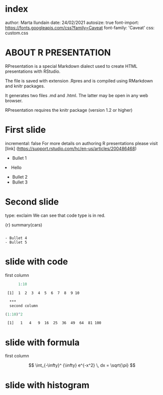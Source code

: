 index
========================================================
author: Marta Ilundain
date: 24/02/2021
autosize: true
font-import: https://fonts.googleapis.com/css?family=Caveat
font-family: 'Caveat'
css: custom.css

ABOUT R PRESENTATION
========================================================

RPresentation is a special Markdown dialect used to create HTML presentations with RStudio.

The file is saved with extension .Rpres and is compiled using RMarkdown and knitr packages.

It generates two files .md and .html.
The latter may be open in any web browser.

RPresentation requires the knitr package (version 1.2 or higher)

First slide
========================================================
incremental: false
For more details on authoring R presentations please visit 
[link] (https://support.rstudio.com/hc/en-us/articles/200486468)

- Bullet 1 

<li class="fragment fade-in"> Hello </li>

- Bullet 2
- Bullet 3

Second slide
========================================================
type: exclaim
We can see that code type is in red.

{r}
summary(cars)


<code>
- Bullet 4
- Bullet 5
</code>

slide with code
========================================================
first column

```r
      1:10
```

```
 [1]  1  2  3  4  5  6  7  8  9 10
```
      ***
      second column

```r
(1:10)^2
```

```
 [1]   1   4   9  16  25  36  49  64  81 100
```

slide with formula
========================================================
first column

$$
  \int_{-\infty}^ {\infty} e^{-x^2} \, dx = \sqrt{\pi}
$$
  
  
slide with histogram
========================================================




